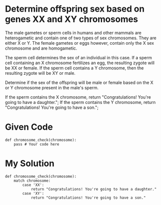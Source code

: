 # Determine offspring sex based on genes XX and XY chromosomes

The male gametes or sperm cells in humans and other mammals are heterogametic and contain one of two types of sex chromosomes. They are either X or Y. The female gametes or eggs however, contain only the X sex chromosome and are homogametic.

The sperm cell determines the sex of an individual in this case. If a sperm cell containing an X chromosome fertilizes an egg, the resulting zygote will be XX or female. If the sperm cell contains a Y chromosome, then the resulting zygote will be XY or male.

Determine if the sex of the offspring will be male or female based on the X or Y chromosome present in the male's sperm.

If the sperm contains the X chromosome, return "Congratulations! You're going to have a daughter."; If the sperm contains the Y chromosome, return "Congratulations! You're going to have a son.";

# Given Code

```{python}
def chromosome_check(chromosome):
    pass # Your code here
```

# My Solution

```{python}
def chromosome_check(chromosome):
    match chromosome:
        case 'XX':
            return "Congratulations! You're going to have a daughter."
        case 'XY':
            return "Congratulations! You're going to have a son."

```
